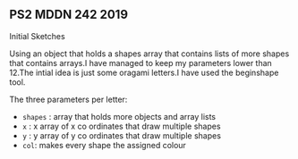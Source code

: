 ## PS2 MDDN 242 2019

Initial Sketches

Using an object that holds a shapes array that contains lists of more shapes that contains arrays.I have managed to keep my parameters lower than 12.The intial idea is just some oragami letters.I have used the beginshape tool.

The three parameters per letter:
  * `shapes` : array that holds more objects and array lists
  * `x` : x array of x co ordinates that draw multiple shapes
  * `y` : y array of y co ordinates that draw multiple shapes
  * `col`: makes every shape the assigned colour
